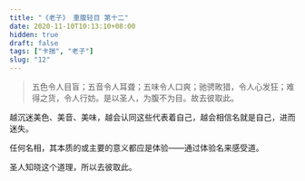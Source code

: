 ```yaml
---
title: "《老子》 重腹轻目 第十二"
date: 2020-11-10T10:13:10+08:00
hidden: true
draft: false
tags: ["卡揣", "老子"]
slug: "12"
---
```


> 五色令人目盲；五音令人耳聋；五味令人口爽；驰骋畋猎，令人心发狂；难得之货，令人行妨。是以圣人，为腹不为目。故去彼取此。

越沉迷美色、美音、美味，越会认同这些代表着自己，越会相信名就是自己，进而迷失。

任何名相，其本质的或主要的意义都应是体验——通过体验名来感受道。

圣人知晓这个道理，所以去彼取此。